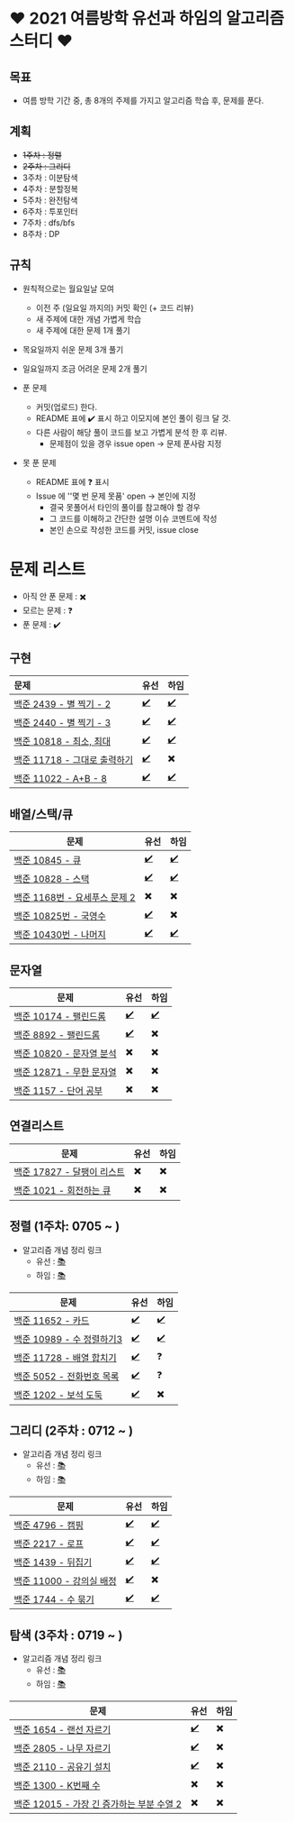 # ❤ 2021 여름방학 유선과 하임의 알고리즘 스터디 ❤

## 목표

- 여름 방학 기간 중, 총 8개의 주제를 가지고 알고리즘 학습 후, 문제를 푼다.


## 계획
- ~~1주차 : 정렬~~
- ~~2주차 : 그리디~~
- 3주차 : 이분탐색
- 4주차 : 분할정복
- 5주차 : 완전탐색
- 6주차 : 투포인터
- 7주차 : dfs/bfs
- 8주차 : DP


## 규칙

- 원칙적으로는 월요일날 모여
  - 이전 주 (일요일 까지의) 커밋 확인 (+ 코드 리뷰)
  - 새 주제에 대한 개념 가볍게 학습
  - 새 주제에 대한 문제 1개 풀기
- 목요일까지 쉬운 문제 3개 풀기
- 일요일까지 조금 어려운 문제 2개 풀기



- 푼 문제
  - 커밋(업로드) 한다.
  - README 표에 :heavy_check_mark: 표시 하고 이모지에 본인 풀이 링크 달 것.
  - 다른 사람이 해당 풀이 코드를 보고 가볍게 분석 한 후 리뷰.
    - 문제점이 있을 경우 issue open -> 문제 푼사람 지정
- 못 푼 문제
  - README 표에 :question: 표시
  - Issue 에 ''몇 번 문제 못품' open -> 본인에 지정
    - 결국 못풀어서 타인의 풀이를 참고해야 할 경우
    - 그 코드를 이해하고 간단한 설명 이슈 코멘트에 작성
    - 본인 손으로 작성한 코드를 커밋, issue close



# 문제 리스트

- 아직 안 푼 문제 : :heavy_multiplication_x:
- 모르는 문제 : :question:
- 푼 문제 : :heavy_check_mark:



## 구현

| 문제                                                         | 유선                     | 하임                     |
| :----------------------------------------------------------- | ------------------------ | ------------------------ |
| [백준 2439 - 별 찍기 - 2](https://www.acmicpc.net/problem/2439) | [:heavy_check_mark:](https://github.com/yuseon-Lim/algorithm-study/blob/main/yuseon/boj-2439.py) | [:heavy_check_mark:](https://github.com/yuseon-Lim/algorithm-study/blob/main/haim/boj-2439.py)|
| [백준 2440 - 별 찍기 - 3](https://www.acmicpc.net/problem/2440) | [:heavy_check_mark:](https://github.com/yuseon-Lim/algorithm-study/blob/main/yuseon/boj-2440.py) | [:heavy_check_mark:](https://github.com/yuseon-Lim/algorithm-study/blob/main/haim/boj-2440.py) |
| [백준 10818 - 최소, 최대](https://www.acmicpc.net/problem/10818) | [:heavy_check_mark:](https://github.com/yuseon-Lim/algorithm-study/blob/main/yuseon/boj-10818.py) | [:heavy_check_mark:](https://github.com/yuseon-Lim/algorithm-study/blob/main/haim/boj-10818.py) |
| [백준 11718 - 그대로 출력하기](https://www.acmicpc.net/problem/11718) | [:heavy_check_mark:](https://github.com/yuseon-Lim/algorithm-study/blob/main/yuseon/boj-11718.py) | :heavy_multiplication_x: |
| [백준 11022 - A+B - 8](https://www.acmicpc.net/problem/11022) | [:heavy_check_mark:](https://github.com/yuseon-Lim/algorithm-study/blob/main/yuseon/boj-11022.py) | [:heavy_check_mark:](https://github.com/hyou55/algorithm-study/blob/main/haim/boj-11022.py) |



## 배열/스택/큐

| 문제                                                         | 유선                     | 하임                     |
| ------------------------------------------------------------ | ------------------------ | ------------------------ |
| [백준 10845 - 큐](https://www.acmicpc.net/problem/10845)     | [:heavy_check_mark:](https://github.com/yuseon-Lim/algorithm-study/blob/main/yuseon/boj-10845.py) | [:heavy_check_mark:](https://github.com/hyou55/algorithm-study/blob/main/haim/boj-10845.py) |
| [백준 10828 - 스택](https://www.acmicpc.net/problem/10828)   | [:heavy_check_mark:](https://github.com/yuseon-Lim/algorithm-study/blob/main/yuseon/boj-10828.py) | [:heavy_check_mark:](https://github.com/hyou55/algorithm-study/blob/main/haim/boj-10828.py) |
| [백준 1168번 - 요세푸스 문제 2](https://www.acmicpc.net/problem/1168) | :heavy_multiplication_x: | :heavy_multiplication_x: |
| [백준 10825번 - 국영수](https://www.acmicpc.net/problem/10825) | [:heavy_check_mark:](https://github.com/yuseon-Lim/algorithm-study/blob/main/yuseon/boj-10825.py) | :heavy_multiplication_x: |
| [백준 10430번 - 나머지](https://www.acmicpc.net/problem/10430) | [:heavy_check_mark:](https://github.com/yuseon-Lim/algorithm-study/blob/main/yuseon/boj-10430.py) | [:heavy_check_mark:](https://github.com/hyou55/algorithm-study/blob/main/haim/boj-10430.py) |



## 문자열

| 문제                                                         | 유선                     | 하임                     |
| ------------------------------------------------------------ | ------------------------ | ------------------------ |
| [백준 10174 - 팰린드롬](https://www.acmicpc.net/problem/10174) | [:heavy_check_mark:](https://github.com/yuseon-Lim/algorithm-study/blob/main/yuseon/boj-10174.py) | [:heavy_check_mark:](https://github.com/hyou55/algorithm-study/blob/main/haim/boj-10174.py)|
| [백준 8892 - 팰린드롬](https://www.acmicpc.net/problem/8892) | [:heavy_check_mark:](https://github.com/yuseon-Lim/algorithm-study/blob/main/yuseon/boj-8892.py) | :heavy_multiplication_x: |
| [백준 10820 - 문자열 분석](https://www.acmicpc.net/problem/10820) | :heavy_multiplication_x: | :heavy_multiplication_x: |
| [백준 12871 - 무한 문자열](https://www.acmicpc.net/problem/12871) | :heavy_multiplication_x: | :heavy_multiplication_x: |
| [백준 1157 - 단어 공부](https://www.acmicpc.net/problem/1157) | :heavy_multiplication_x: | :heavy_multiplication_x: |


## 연결리스트

| 문제                                                         | 유선                     | 하임                     |
| ------------------------------------------------------------ | ------------------------ | ------------------------ |
| [백준 17827 - 달팽이 리스트](https://www.acmicpc.net/problem/17827) | :heavy_multiplication_x: | :heavy_multiplication_x: |
| [백준 1021 - 회전하는 큐](https://www.acmicpc.net/problem/1021) | :heavy_multiplication_x: | :heavy_multiplication_x: |



## 정렬 (1주차: 0705 ~ )

- 알고리즘 개념 정리 링크
  - 유선 : [:books:](https://velog.io/@dogakday/%EC%9E%91%EC%84%B1%EC%A4%91%EC%A0%95%EB%A0%AC-%EC%95%8C%EA%B3%A0%EB%A6%AC%EC%A6%98-sort-algorithm)
  - 하임 : [:books:](https://www.notion.so/cf44baa39d984e24a254b7c0717d066a?v=bef17b4b2a3d43c2a6b1dee508b7aedc) 

| 문제                                               | 유선                     | 하임                     |
| -------------------------------------------------- | ------------------------ | ------------------------ |
| [백준 11652 - 카드](https://www.acmicpc.net/problem/11652) | [:heavy_check_mark:](https://github.com/yuseon-Lim/algorithm-study/blob/main/yuseon/boj-11625.py) |  [:heavy_check_mark:](https://github.com/hyou55/algorithm-study/blob/main/haim/boj-11652.py) |
| [백준 10989 - 수 정렬하기3](https://www.acmicpc.net/problem/10989) | [:heavy_check_mark:](https://github.com/yuseon-Lim/algorithm-study/blob/main/yuseon/boj-10989.py) | [:heavy_check_mark:](https://github.com/hyou55/algorithm-study/blob/main/haim/boj-10989.py) |
| [백준 11728 - 배열 합치기](https://www.acmicpc.net/problem/11728) | [:heavy_check_mark:](https://github.com/yuseon-Lim/algorithm-study/blob/main/yuseon/boj-11728.py) | :question: |
| [백준 5052 - 전화번호 목록](https://www.acmicpc.net/problem/5052)   | [:heavy_check_mark:](https://github.com/yuseon-Lim/algorithm-study/blob/main/yuseon/boj-50528.py) | :question: |
| [백준 1202 - 보석 도둑](https://www.acmicpc.net/problem/1202)   |  [:heavy_check_mark:](https://github.com/yuseon-Lim/algorithm-study/blob/main/yuseon/boj-1202.py) | :heavy_multiplication_x: |

## 그리디 (2주차 : 0712 ~ )

- 알고리즘 개념 정리 링크
  - 유선 : [:books:](https://velog.io/@dogakday/Greedy-Algorithm-%EA%B7%B8%EB%A6%AC%EB%94%94-%ED%83%90%EC%9A%95-%EC%95%8C%EA%B3%A0%EB%A6%AC%EC%A6%98)
  - 하임 : [:books:](https://www.notion.so/17b8c083ce814f608422f6b5f93a9a2d)
  

| 문제                                                         | 유선                     | 하임                     |
| ------------------------------------------------------------ | ------------------------ | ------------------------ |
| [백준 4796 - 캠핑](https://www.acmicpc.net/problem/4796)     | [:heavy_check_mark:](https://github.com/yuseon-Lim/algorithm-study/blob/main/yuseon/boj-4796.py) | [:heavy_check_mark:](https://github.com/hyou55/algorithm-study/blob/main/haim/boj-4796.py) |
| [백준 2217 - 로프](https://www.acmicpc.net/problem/2217)     | [:heavy_check_mark:](https://github.com/yuseon-Lim/algorithm-study/blob/main/yuseon/boj-2217.py) | [:heavy_check_mark:](https://github.com/hyou55/algorithm-study/blob/main/haim/boj-2217.py) |
| [백준 1439 - 뒤집기](https://www.acmicpc.net/problem/1439)   | [:heavy_check_mark:](https://github.com/yuseon-Lim/algorithm-study/blob/main/yuseon/boj-1439.py) | [:heavy_check_mark:](https://github.com/hyou55/algorithm-study/blob/main/haim/boj-1439.py) |
| [백준 11000 - 강의실 배정](https://www.acmicpc.net/problem/11000) | [:heavy_check_mark:](https://github.com/yuseon-Lim/algorithm-study/blob/main/yuseon/boj-11000.py) | :heavy_multiplication_x: |
| [백준 1744 - 수 묶기](https://www.acmicpc.net/problem/1744)  | [:heavy_check_mark:](https://github.com/yuseon-Lim/algorithm-study/blob/main/yuseon/boj-1744.py) | [:heavy_check_mark:](https://github.com/hyou55/algorithm-study/blob/main/haim/boj-1744.py) |


## 탐색 (3주차 : 0719 ~ )

- 알고리즘 개념 정리 링크
  - 유선 : [:books:](https://velog.io/@dogakday/%EC%9D%B4%EC%A7%84-%ED%83%90%EC%83%89-%EC%95%8C%EA%B3%A0%EB%A6%AC%EC%A6%98-Binary-Search-Algorithm-Python)
  - 하임 : [:books:](https://www.notion.so/cf44baa39d984e24a254b7c0717d066a?v=bef17b4b2a3d43c2a6b1dee508b7aedc)

| 문제                                                         | 유선                     | 하임                     |
| ------------------------------------------------------------ | ------------------------ | ------------------------ |
| [백준 1654 - 랜선 자르기](https://www.acmicpc.net/problem/1654) | [:heavy_check_mark:](https://github.com/yuseon-Lim/algorithm-study/blob/main/yuseon/boj-1654.py) | :heavy_multiplication_x: |
| [백준 2805 - 나무 자르기](https://www.acmicpc.net/problem/2805) | [:heavy_check_mark:](https://github.com/yuseon-Lim/algorithm-study/blob/main/yuseon/boj-2805.py) | :heavy_multiplication_x: |
| [백준 2110 - 공유기 설치](https://www.acmicpc.net/problem/2110) | [:heavy_check_mark:](https://github.com/yuseon-Lim/algorithm-study/blob/main/yuseon/boj-2110.py) | :heavy_multiplication_x: |
| [백준 1300 - K번째 수](https://www.acmicpc.net/problem/1300) | :heavy_multiplication_x: | :heavy_multiplication_x: |
| [백준 12015 - 가장 긴 증가하는 부분 수열 2](https://www.acmicpc.net/problem/12015) | :heavy_multiplication_x: | :heavy_multiplication_x: |
